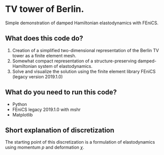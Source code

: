 # TV tower of Berlin.
Simple demonstration of damped Hamiltonian elastodynamics with FEniCS.

## What does this code do?

1. Creation of a simplified two-dimensional representation of the Berlin TV tower as a finite element mesh.
2. Somewhat compact representation of a structure-preserving damped-Hamiltonian system of elastodynamics.
3. Solve and visualize the solution using the finite element library FEniCS (legacy version 2019.1.0)

## What do you need to run this code?

- Python
- FEniCS legacy 2019.1.0 with mshr
- Matplotlib

## Short explanation of discretization

The starting point of this discretization is a formulation of elastodynamics using momentum $p$ and deformation $\chi$.
